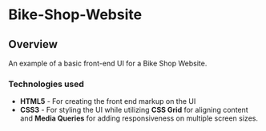 # Bike-Shop-Website

## Overview
An example of a basic front-end UI for a Bike Shop Website. 

### Technologies used
* **HTML5** - For creating the front end markup on the UI
* **CSS3** - For styling the UI while utilizing **CSS Grid** for aligning content and **Media Queries** for adding responsiveness on multiple screen sizes.